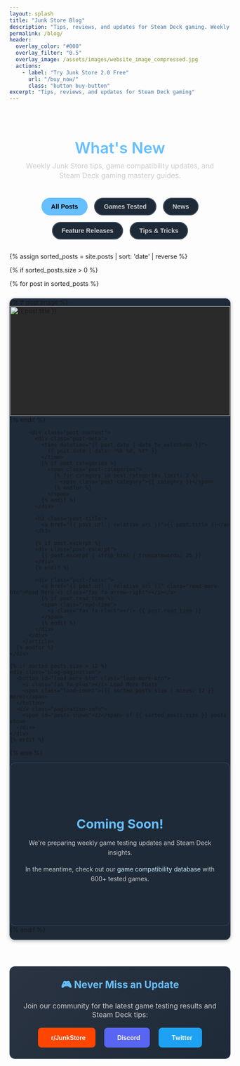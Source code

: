 ```yaml
---
layout: splash
title: "Junk Store Blog"
description: "Tips, reviews, and updates for Steam Deck gaming. Weekly content from the Junk Store team."
permalink: /blog/
header:
  overlay_color: "#000"
  overlay_filter: "0.5"
  overlay_image: /assets/images/website_image_compressed.jpg
  actions:
    - label: "Try Junk Store 2.0 Free"
      url: "/buy_now/"
      class: "button buy-button"
excerpt: "Tips, reviews, and updates for Steam Deck gaming"
---
```


<section class="blog-header">
  <h1>What's New</h1>
  <p class="blog-subtitle">Weekly Junk Store tips, game compatibility updates, and Steam Deck gaming mastery guides.</p>
</section>

<!-- Category Filter -->
<section class="category-filter-section">
  <div class="category-filters">
    <button class="category-filter active" data-category="all">All Posts</button>
    <button class="category-filter" data-category="Weekly Update">Games Tested</button>
    <button class="category-filter" data-category="News">News</button>
    <button class="category-filter" data-category="Feature Release">Feature Releases</button>
    <button class="category-filter" data-category="Tip of the Week">Tips & Tricks</button>
  </div>
</section>

<section class="blog-posts-section">
  {% assign sorted_posts = site.posts | sort: 'date' | reverse %}
  
  {% if sorted_posts.size > 0 %}
    <div class="posts-grid" id="posts-grid">
      {% for post in sorted_posts %}
        <article class="blog-post-card {% if forloop.index > 12 %}hidden-post{% endif %}" data-categories="{% for category in post.categories %}{{ category }}{% unless forloop.last %},{% endunless %}{% endfor %}" data-index="{{ forloop.index }}">
          {% if post.image %}
          <div class="post-image">
            <a href="{{ post.url | relative_url }}">
              <img src="{{ post.image | relative_url }}" alt="{{ post.title }}" loading="lazy" width="400" height="225">
            </a>
          </div>
          {% endif %}
          
          <div class="post-content">
            <div class="post-meta">
              <time datetime="{{ post.date | date_to_xmlschema }}">
                {{ post.date | date: "%b %d, %Y" }}
              </time>
              {% if post.categories %}
                <span class="post-categories">
                  {% for category in post.categories limit: 2 %}
                    <span class="post-category">{{ category }}</span>
                  {% endfor %}
                </span>
              {% endif %}
            </div>
            
            <h3 class="post-title">
              <a href="{{ post.url | relative_url }}">{{ post.title }}</a>
            </h3>
            
            {% if post.excerpt %}
            <div class="post-excerpt">
              {{ post.excerpt | strip_html | truncatewords: 25 }}
            </div>
            {% endif %}
            
            <div class="post-footer">
              <a href="{{ post.url | relative_url }}" class="read-more-btn">Read More <i class="fas fa-arrow-right"></i></a>
              {% if post.read_time %}
              <span class="read-time">
                <i class="fas fa-clock"></i> {{ post.read_time }}
              </span>
              {% endif %}
            </div>
          </div>
        </article>
      {% endfor %}
    </div>
    
    {% if sorted_posts.size > 12 %}
    <div class="blog-pagination">
      <button id="load-more-btn" class="load-more-btn">
        <i class="fas fa-plus"></i> Load More Posts
        <span class="load-count">({{ sorted_posts.size | minus: 12 }} more)</span>
      </button>
      <div class="pagination-info">
        <span id="posts-shown">12</span> of {{ sorted_posts.size }} posts shown
      </div>
    </div>
    {% endif %}
    
  {% else %}
    <div class="no-posts">
      <div class="no-posts-content">
        <i class="fas fa-blog" style="font-size: 3rem; color: #666; margin-bottom: 20px;"></i>
        <h3>Coming Soon!</h3>
        <p>We're preparing weekly game testing updates and Steam Deck insights.</p>
        <p>In the meantime, check out our <a href="/tested-games/">game compatibility database</a> with 600+ tested games.</p>
      </div>
    </div>
  {% endif %}
</section>

<section class="blog-cta-section">
  <div class="cta-box">
    <h3>🎮 Never Miss an Update</h3>
    <p>Join our community for the latest game testing results and Steam Deck tips:</p>
    <div class="social-links">
      <a href="https://www.reddit.com/r/JunkStore" target="_blank" rel="noopener" class="social-link reddit">
        <i class="fab fa-reddit"></i> r/JunkStore
      </a>
      <a href="https://discord.gg/6mRUhR6Teh" target="_blank" rel="noopener" class="social-link discord">
        <i class="fab fa-discord"></i> Discord
      </a>
      <a href="https://x.com/JunkStore4deck" target="_blank" rel="noopener" class="social-link twitter">
        <i class="fab fa-x-twitter"></i> Twitter
      </a>
    </div>
  </div>
</section>

<!-- Back to Top Button -->
<button id="back-to-top" class="back-to-top-btn" aria-label="Back to top">
  <i class="fas fa-chevron-up"></i>
</button>

<style>
/* Streamlined Blog Header */
.blog-header {
  text-align: center;
  padding: 20px 20px 15px 20px;
  margin-bottom: 25px;
}

.blog-header h1 {
  color: #66bfff;
  margin-bottom: 8px;
  font-size: 2.2rem;
  line-height: 1.2;
  font-weight: 600;
}

.blog-subtitle {
  font-size: 1rem !important;
  color: #ccc !important;
  font-weight: 400 !important;
  max-width: 600px;
  margin: 0 auto !important;
  line-height: 1.4 !important;
  text-align: center !important;
}

/* Category Filter Section */
.category-filter-section {
  margin: 0 0 30px 0;
  text-align: center;
}

.category-filters {
  display: flex;
  justify-content: center;
  gap: 15px;
  flex-wrap: wrap;
}

.category-filter {
  background: #1e2a38;
  color: #ccc;
  border: 2px solid #3a4a5c;
  padding: 10px 20px;
  border-radius: 25px;
  cursor: pointer;
  font-weight: 600;
  font-size: 0.9rem;
  transition: all 0.2s ease;
}

.category-filter:hover {
  background: #2a3442;
  border-color: #66bfff;
  color: #fff;
}

.category-filter.active {
  background: #66bfff;
  color: #000;
  border-color: #66bfff;
}

.category-filter.active:hover {
  background: #cceeff;
  border-color: #cceeff;
}

/* Clean Blog Styling */

.blog-posts-section {
  margin-bottom: 60px;
}

.posts-grid {
  display: flex;
  flex-direction: column;
  gap: 25px;
  margin-bottom: 40px;
}

.blog-post-card {
  background: #1e2a38;
  border-radius: 12px;
  border: 1px solid #3a4a5c;
  overflow: hidden;
  transition: all 0.3s ease;
  box-shadow: 0 2px 8px rgba(0, 0, 0, 0.3);
}

.blog-post-card:hover {
  transform: translateY(-4px);
  box-shadow: 0 8px 25px rgba(0, 0, 0, 0.4);
  border-color: #66bfff;
}

.post-image {
  height: 250px;
  overflow: hidden;
  background: #2a2a2a;
}

.post-image img {
  width: 100%;
  height: 100%;
  object-fit: cover;
  transition: transform 0.3s ease;
}

.blog-post-card:hover .post-image img {
  transform: scale(1.05);
}

.post-content {
  padding: 25px;
}

.post-meta {
  display: flex;
  justify-content: space-between;
  align-items: center;
  margin-bottom: 15px;
  font-size: 0.85rem;
  color: #999;
}

.post-categories {
  display: flex;
  gap: 5px;
}

.post-category {
  background: #66bfff;
  color: #000;
  padding: 2px 8px;
  border-radius: 4px;
  font-size: 0.75rem;
  font-weight: 600;
}

.post-title {
  margin: 0 0 15px 0;
  font-size: 1.4rem;
  line-height: 1.3;
}

.post-title a {
  color: #fff;
  text-decoration: none;
  transition: color 0.2s ease;
}

.post-title a:hover {
  color: #66bfff;
}

.post-excerpt {
  color: #ccc;
  line-height: 1.6;
  margin-bottom: 20px;
  font-size: 0.95rem;
}

.post-footer {
  display: flex;
  justify-content: space-between;
  align-items: center;
}

.read-more-btn {
  background: #0056b3;
  color: #fff !important;
  padding: 8px 16px;
  border-radius: 6px;
  text-decoration: none;
  font-weight: 600;
  font-size: 0.9rem;
  transition: all 0.2s ease;
  display: flex;
  align-items: center;
  gap: 8px;
}

.read-more-btn:hover,
.read-more-btn:visited,
.read-more-btn:visited:hover {
  background: #004494;
  color: #fff !important;
  transform: translateY(-1px);
}

.read-time {
  color: #999;
  font-size: 0.85rem;
  display: flex;
  align-items: center;
  gap: 5px;
}

.no-posts {
  text-align: center;
  padding: 80px 20px;
  background: #1e2a38;
  border-radius: 12px;
  border: 1px solid #3a4a5c;
}

.no-posts-content h3 {
  color: #66bfff;
  margin-bottom: 15px;
  font-size: 1.8rem;
}

.no-posts-content p {
  color: #ccc;
  line-height: 1.6;
  margin-bottom: 15px;
}

.no-posts-content a {
  color: #cceeff;
  text-decoration: none;
}

.no-posts-content a:hover {
  color: #66bfff;
  text-decoration: underline;
}

/* Pagination Styles */
.hidden-post {
  display: none;
}

.blog-pagination {
  text-align: center;
  margin-top: 40px;
  padding: 30px;
  background: #1e2a38;
  border-radius: 12px;
  border: 1px solid #3a4a5c;
}

.load-more-btn {
  background: linear-gradient(135deg, #66bfff 0%, #4da6ff 100%);
  color: #fff;
  border: none;
  padding: 15px 30px;
  border-radius: 8px;
  font-size: 1rem;
  font-weight: 600;
  cursor: pointer;
  transition: all 0.3s ease;
  margin-bottom: 15px;
  display: flex;
  align-items: center;
  justify-content: center;
  gap: 10px;
  margin: 0 auto 15px auto;
  box-shadow: 0 4px 15px rgba(102, 191, 255, 0.3);
}

.load-more-btn:hover {
  background: linear-gradient(135deg, #4da6ff 0%, #66bfff 100%);
  transform: translateY(-2px);
  box-shadow: 0 6px 20px rgba(102, 191, 255, 0.4);
}

.load-more-btn:active {
  transform: translateY(0);
}

.load-more-btn.loading {
  opacity: 0.7;
  cursor: not-allowed;
}

.load-count {
  font-size: 0.9rem;
  opacity: 0.9;
}

.pagination-info {
  color: #999;
  font-size: 0.9rem;
  font-style: italic;
}

/* Back to Top Button */
.back-to-top-btn {
  position: fixed;
  bottom: 30px;
  right: 30px;
  width: 50px;
  height: 50px;
  background: linear-gradient(135deg, #66bfff 0%, #4da6ff 100%);
  color: #fff;
  border: none;
  border-radius: 50%;
  cursor: pointer;
  font-size: 1.2rem;
  opacity: 0;
  visibility: hidden;
  transition: all 0.3s ease;
  z-index: 1000;
  box-shadow: 0 4px 15px rgba(102, 191, 255, 0.3);
}

.back-to-top-btn.visible {
  opacity: 1;
  visibility: visible;
}

.back-to-top-btn:hover {
  background: linear-gradient(135deg, #4da6ff 0%, #66bfff 100%);
  transform: translateY(-3px);
  box-shadow: 0 6px 20px rgba(102, 191, 255, 0.4);
}

.back-to-top-btn:active {
  transform: translateY(-1px);
}

.blog-cta-section {
  background: linear-gradient(135deg, #2a3442 0%, #1e2a38 100%);
  border-radius: 12px;
  padding: 25px 20px;
  text-align: center;
  border: 1px solid #3a4a5c;
}

.cta-box h3 {
  color: #66bfff;
  margin: 0 0 12px 0;
  font-size: 1.4rem;
}

.cta-box p {
  color: #ccc;
  margin-bottom: 20px;
  font-size: 1rem;
}

.social-links {
  display: flex;
  justify-content: center;
  gap: 20px;
  flex-wrap: wrap;
}

.social-link {
  display: flex;
  align-items: center;
  gap: 8px;
  padding: 12px 20px;
  border-radius: 8px;
  text-decoration: none;
  font-weight: 600;
  transition: all 0.2s ease;
  border: 2px solid transparent;
}

.social-link.reddit {
  background: #ff4500;
  color: white;
}

.social-link.discord {
  background: #5865f2;
  color: white;
}

.social-link.twitter {
  background: #1da1f2;
  color: white;
}

.social-link:hover {
  transform: translateY(-2px);
  box-shadow: 0 4px 15px rgba(0, 0, 0, 0.3);
  border-color: #66bfff;
}

/* Mobile responsive */
@media (max-width: 768px) {
  .blog-header h1 {
    font-size: 1.8rem;
  }
  
  .blog-subtitle {
    font-size: 0.9rem !important;
  }
  
  .blog-header {
    padding: 15px 20px 10px 20px;
    margin-bottom: 20px;
  }
  
  /* Category Filter Mobile */
  .category-filters {
    gap: 10px;
  }
  
  .category-filter {
    padding: 8px 16px;
    font-size: 0.85rem;
  }
  
  .posts-grid {
    gap: 20px;
  }
  
  .post-footer {
    flex-direction: column;
    gap: 10px;
    align-items: flex-start;
  }
  
  .social-links {
    flex-direction: column;
    align-items: center;
  }
  
  .social-link {
    width: 200px;
    justify-content: center;
  }
  
  /* Back to Top Mobile */
  .back-to-top-btn {
    bottom: 20px;
    right: 20px;
    width: 45px;
    height: 45px;
    font-size: 1.1rem;
  }
}
</style>

<script>
document.addEventListener('DOMContentLoaded', function() {
  const categoryFilters = document.querySelectorAll('.category-filter');
  const postCards = document.querySelectorAll('.blog-post-card');
  const loadMoreBtn = document.getElementById('load-more-btn');
  const postsShown = document.getElementById('posts-shown');
  const backToTopBtn = document.getElementById('back-to-top');
  let currentlyShown = 12;
  let currentCategory = 'all';
  
  // Category Filtering
  categoryFilters.forEach(filter => {
    filter.addEventListener('click', function() {
      const selectedCategory = this.getAttribute('data-category');
      currentCategory = selectedCategory;
      
      // Update active filter
      categoryFilters.forEach(f => f.classList.remove('active'));
      this.classList.add('active');
      
      // Reset pagination
      currentlyShown = 12;
      updatePostsShownCount();
      
      // Filter posts
      let visibleCount = 0;
      postCards.forEach(card => {
        const postCategories = card.getAttribute('data-categories');
        const shouldShow = selectedCategory === 'all' || (postCategories && postCategories.includes(selectedCategory));
        
        if (shouldShow) {
          visibleCount++;
          if (visibleCount <= currentlyShown) {
            card.style.display = 'block';
            card.classList.remove('hidden-post');
          } else {
            card.style.display = 'none';
            card.classList.add('hidden-post');
          }
        } else {
          card.style.display = 'none';
          card.classList.add('hidden-post');
        }
      });
      
      // Update load more button
      updateLoadMoreButton(visibleCount);
      
      // Animate filtered results
      setTimeout(() => {
        const visibleCards = document.querySelectorAll('.blog-post-card[style="display: block"]');
        visibleCards.forEach((card, index) => {
          card.style.animation = `fadeInUp 0.3s ease forwards ${index * 0.1}s`;
        });
      }, 50);
    });
  });
  
  // Load More Functionality
  if (loadMoreBtn) {
    loadMoreBtn.addEventListener('click', function() {
      this.classList.add('loading');
      this.innerHTML = '<i class="fas fa-spinner fa-spin"></i> Loading...';
      
      setTimeout(() => {
        const hiddenPosts = getFilteredHiddenPosts();
        const postsToShow = Math.min(6, hiddenPosts.length); // Load 6 more at a time
        
        for (let i = 0; i < postsToShow; i++) {
          hiddenPosts[i].style.display = 'block';
          hiddenPosts[i].classList.remove('hidden-post');
          hiddenPosts[i].style.animation = `fadeInUp 0.3s ease forwards ${i * 0.1}s`;
        }
        
        currentlyShown += postsToShow;
        updatePostsShownCount();
        updateLoadMoreButton(getFilteredPostsCount());
        
        this.classList.remove('loading');
        this.innerHTML = '<i class="fas fa-plus"></i> Load More Posts <span class="load-count">(' + getFilteredHiddenPosts().length + ' more)</span>';
      }, 500); // Small delay for better UX
    });
  }
  
  function getFilteredPostsCount() {
    let count = 0;
    postCards.forEach(card => {
      const postCategories = card.getAttribute('data-categories');
      if (currentCategory === 'all' || (postCategories && postCategories.includes(currentCategory))) {
        count++;
      }
    });
    return count;
  }
  
  function getFilteredHiddenPosts() {
    const hiddenPosts = [];
    postCards.forEach(card => {
      const postCategories = card.getAttribute('data-categories');
      const shouldShow = currentCategory === 'all' || (postCategories && postCategories.includes(currentCategory));
      if (shouldShow && card.style.display === 'none') {
        hiddenPosts.push(card);
      }
    });
    return hiddenPosts;
  }
  
  function updatePostsShownCount() {
    if (postsShown) {
      const totalFiltered = getFilteredPostsCount();
      const actuallyShown = Math.min(currentlyShown, totalFiltered);
      postsShown.textContent = actuallyShown;
    }
  }
  
  function updateLoadMoreButton(totalFilteredPosts) {
    if (loadMoreBtn) {
      const remainingPosts = Math.max(0, totalFilteredPosts - currentlyShown);
      if (remainingPosts > 0) {
        loadMoreBtn.style.display = 'flex';
        loadMoreBtn.querySelector('.load-count').textContent = `(${remainingPosts} more)`;
      } else {
        loadMoreBtn.style.display = 'none';
      }
    }
  }
  
  // Back to Top Button
  if (backToTopBtn) {
    // Show/hide button based on scroll position
    window.addEventListener('scroll', function() {
      if (window.pageYOffset > 300) {
        backToTopBtn.classList.add('visible');
      } else {
        backToTopBtn.classList.remove('visible');
      }
    });
    
    // Smooth scroll to top
    backToTopBtn.addEventListener('click', function() {
      window.scrollTo({
        top: 0,
        behavior: 'smooth'
      });
    });
  }
  
  // CSS Animation for fade in
  const style = document.createElement('style');
  style.textContent = `
    @keyframes fadeInUp {
      from {
        opacity: 0;
        transform: translateY(20px);
      }
      to {
        opacity: 1;
        transform: translateY(0);
      }
    }
  `;
  document.head.appendChild(style);
});
</script>